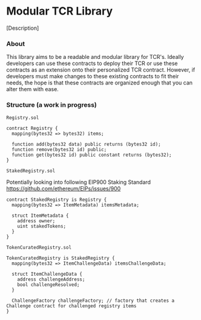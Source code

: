 # Modular TCR Library

[Description]

### About

This library aims to be a readable and modular library for TCR's. Ideally developers can use these contracts to deploy their TCR or use these contracts as an extension onto their personalized TCR contract. However, if developers must make changes to these existing contracts to fit their needs, the hope is that these contracts are organized enough that you can alter them with ease. 

### Structure (a work in progress)

`Registry.sol`
```
contract Registry {
  mapping(bytes32 => bytes32) items;

  function add(bytes32 data) public returns (bytes32 id);
  function remove(bytes32 id) public;
  function get(bytes32 id) public constant returns (bytes32);
}
```

`StakedRegistry.sol`

Potentially looking into following EIP900 Staking Standard https://github.com/ethereum/EIPs/issues/900
```
contract StakedRegistry is Registry {
  mapping(bytes32 => ItemMetadata) itemsMetadata;

  struct ItemMetadata {
    address owner;
    uint stakedTokens;
  }
}
```

`TokenCuratedRegistry.sol`
```
TokenCuratedRegistry is StakedRegistry {
  mapping(bytes32 => ItemChallengeData) itemsChallengeData;
  
  struct ItemChallengeData {
    address challengeAddress;
    bool challengeResolved;
  }
  
  ChallengeFactory challengeFactory; // factory that creates a Challenge contract for challenged registry items
}
```
